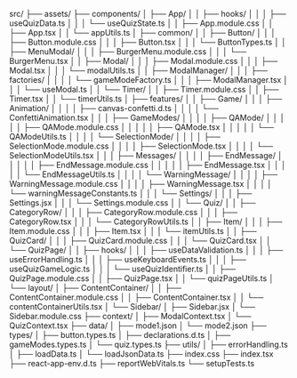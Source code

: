 src/
├── assets/
├── components/
│   ├── App/
│   │   ├── hooks/
│   │   │   ├── useQuizData.ts
│   │   │   └── useQuizState.ts
│   │   ├── App.module.css
│   │   ├── App.tsx
│   │   └── appUtils.ts
│   ├── common/
│   │   ├── Button/
│   │   │   ├── Button.module.css
│   │   │   ├── Button.tsx
│   │   │   └── ButtonTypes.ts
│   │   ├── MenuModal/
│   │   │   ├── BurgerMenu.module.css
│   │   │   └── BurgerMenu.tsx
│   │   ├── Modal/
│   │   │   ├── Modal.module.css
│   │   │   ├── Modal.tsx
│   │   │   └── modalUtils.ts
│   │   ├── ModalManager/
│   │   │   ├── factories/
│   │   │   │   └── gameModeFactory.ts
│   │   │   ├── ModalManager.tsx
│   │   │   └── useModal.ts
│   │   └── Timer/
│   │       ├── Timer.module.css
│   │       ├── Timer.tsx
│   │       └── timerUtils.ts
│   ├── features/
│   │   ├── Game/
│   │   │   ├── Animation/
│   │   │   │   ├── canvas-confetti.d.ts
│   │   │   │   └── ConfettiAnimation.tsx
│   │   │   ├── GameModes/
│   │   │   │   ├── QAMode/
│   │   │   │   │   ├── QAMode.module.css
│   │   │   │   │   ├── QAMode.tsx
│   │   │   │   │   └── QAModeUtils.ts
│   │   │   │   └── SelectionMode/
│   │   │   │       ├── SelectionMode.module.css
│   │   │   │       ├── SelectionMode.tsx
│   │   │   │       └── SelectionModeUtils.tsx
│   │   │   ├── Messages/
│   │   │   │   ├── EndMessage/
│   │   │   │   │   ├── EndMessage.module.css
│   │   │   │   │   ├── EndMessage.tsx
│   │   │   │   │   └── EndMessageUtils.ts
│   │   │   │   └── WarningMessage/
│   │   │   │       ├── WarningMessage.module.css
│   │   │   │       ├── WarningMessage.tsx
│   │   │   │       └── warningMessageConstants.ts
│   │   │   └── Settings/
│   │   │       ├── Settings.jsx
│   │   │       └── Settings.module.css
│   │   └── Quiz/
│   │       ├── CategoryRow/
│   │       │   ├── CategoryRow.module.css
│   │       │   ├── CategoryRow.tsx
│   │       │   └── CategoryRowUtils.ts
│   │       ├── Item/
│   │       │   ├── Item.module.css
│   │       │   ├── Item.tsx
│   │       │   └── itemUtils.ts
│   │       ├── QuizCard/
│   │       │   ├── QuizCard.module.css
│   │       │   └── QuizCard.tsx
│   │       └── QuizPage/
│   │           ├── hooks/
│   │           │   ├── useDataValidation.ts
│   │           │   ├── useErrorHandling.ts
│   │           │   ├── useKeyboardEvents.ts
│   │           │   ├── useQuizGameLogic.ts
│   │           │   └── useQuizIdentifier.ts
│   │           ├── QuizPage.module.css
│   │           ├── QuizPage.tsx
│   │           └── quizPageUtils.ts
│   └── layout/
│       ├── ContentContainer/
│       │   ├── ContentContainer.module.css
│       │   ├── ContentContainer.tsx
│       │   └── contentContainerUtils.tsx
│       └── Sidebar/
│           ├── Sidebar.jsx
│           └── Sidebar.module.css
├── context/
│   ├── ModalContext.tsx
│   └── QuizContext.tsx
├── data/
│   ├── mode1.json
│   └── mode2.json
├── types/
│   ├── button.types.ts
│   ├── declarations.d.ts
│   ├── gameModes.types.ts
│   └── quiz.types.ts
├── utils/
│   ├── errorHandling.ts
│   ├── loadData.ts
│   └── loadJsonData.ts
├── index.css
├── index.tsx
├── react-app-env.d.ts
├── reportWebVitals.ts
└── setupTests.ts